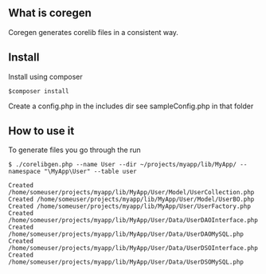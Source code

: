 ## What is coregen

Coregen generates corelib files in a consistent way.


## Install

Install using composer

```
$composer install
```

Create a config.php in the includes dir see sampleConfig.php in that folder

## How to use it

To generate files you go through the  run 


```
$ ./corelibgen.php --name User --dir ~/projects/myapp/lib/MyApp/ --namespace "\MyApp\User" --table user

Created /home/someuser/projects/myapp/lib/MyApp/User/Model/UserCollection.php
Created /home/someuser/projects/myapp/lib/MyApp/User/Model/UserBO.php
Created /home/someuser/projects/myapp/lib/MyApp/User/UserFactory.php
Created /home/someuser/projects/myapp/lib/MyApp/User/Data/UserDAOInterface.php
Created /home/someuser/projects/myapp/lib/MyApp/User/Data/UserDAOMySQL.php
Created /home/someuser/projects/myapp/lib/MyApp/User/Data/UserDSOInterface.php
Created /home/someuser/projects/myapp/lib/MyApp/User/Data/UserDSOMySQL.php
```
